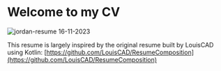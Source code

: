 # Welcome to my CV

![jordan-resume 16-11-2023](https://github.com/jordan-jakisa/resume-jordan/assets/72340216/9c93dd32-b4c0-4c55-8f97-2edc441f6047)

This resume is largely inspired by the original resume built by LouisCAD using Kotlin: [https://github.com/LouisCAD/ResumeComposition](https://github.com/LouisCAD/ResumeComposition)
